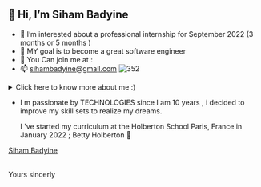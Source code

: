 

##  👋 Hi, I’m Siham Badyine
- 👀 I’m interested about a professional internship for September 2022  (3 months or 5 months )
- 🌱 MY goal is to become a great software engineer 
- 💞️ You Can join me at :
- 📫 sihambadyine@gmail.com
![352](https://user-images.githubusercontent.com/96126445/157525441-208df01f-c73c-4ef8-9ec9-38518f0ecbf2.gif)
<details>
<summary>Click here to know more about me :)</summary>

<div align="left">
<table><tr><td valign="top" width="50%">
 - Stack : PHP procedural and  POO, HTML 5, CSS, Javascript, Jquery, Mysql, MariaDB, LINUX OS  <br> Projet en mode Agile : réalisation de Backlogs produits hiérarchisés en fonction du R.O.I , travail sur Jira,<br> Cérémonie quotidienne, instanciation des US stories  <br>
 - (Ecole Supérieure des Technologies Créatives, Paris) 2021

 </td></tr></table>

                                                                                                          

</div>
  
</details>
 


- I m passionate by TECHNOLOGIES since I am 10 years ,  i decided to improve my skill sets to realize my dreams.

  I 've started  my curriculum at the Holberton School Paris, France in January 2022 ;   Betty Holberton  💞️
 
 
 
 <div class="badge-base LI-profile-badge" data-locale="fr_FR" data-size="medium" data-theme="dark" data-type="VERTICAL" data-vanity="siham-badyine-523a36230" data-version="v1"><a class="badge-base__link LI-simple-link" href="https://fr.linkedin.com/in/siham-badyine-523a36230?trk=profile-badge">Siham Badyine</a></div>
              
 
 
 <br> Yours sincerly



